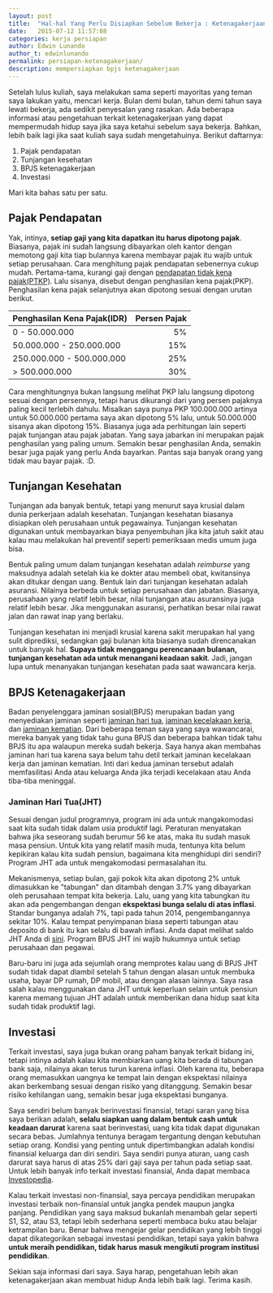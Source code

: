 ```yaml
---
layout: post
title:  "Hal-hal Yang Perlu Disiapkan Sebelum Bekerja : Ketenagakerjaan"
date:   2015-07-12 11:57:08
categories: kerja persiapan
author: Edwin Lunando
author_t: edwinlunando
permalink: persiapan-ketenagakerjaan/
description: mempersiapkan bpjs ketenagakerjaan
---
```


Setelah lulus kuliah, saya melakukan sama seperti mayoritas yang teman saya lakukan yaitu, mencari kerja. Bulan demi bulan, tahun demi tahun saya lewati bekerja, ada sedikit penyesalan yang rasakan. Ada beberapa informasi atau pengetahuan terkait ketenagakerjaan yang dapat mempermudah hidup saya jika saya ketahui sebelum saya bekerja. Bahkan, lebih baik lagi jika saat kuliah saya sudah mengetahuinya. Berikut daftarnya:

1. Pajak pendapatan
2. Tunjangan kesehatan
3. BPJS ketenagakerjaan
4. Investasi

Mari kita bahas satu per satu.

## Pajak Pendapatan

Yak, intinya, **setiap gaji yang kita dapatkan itu harus dipotong pajak**. Biasanya, pajak ini sudah langsung dibayarkan oleh kantor dengan memotong gaji kita tiap bulannya karena membayar pajak itu wajib untuk setiap perusahaan. Cara menghitung pajak pendapatan sebenernya cukup mudah. Pertama-tama, kurangi gaji dengan [pendapatan tidak kena pajak(PTKP)][0]. Lalu sisanya, disebut dengan penghasilan kena pajak(PKP). Penghasilan kena pajak selanjutnya akan dipotong sesuai dengan urutan berikut.

| Penghasilan Kena Pajak(IDR) | Persen Pajak |
|-----------------------------|-------------:|
| 0 - 50.000.000              | 5%           |
| 50.000.000 - 250.000.000    | 15%          |
| 250.000.000 - 500.000.000   | 25%          |
| > 500.000.000               | 30%          |

Cara menghitungnya bukan langsung melihat PKP lalu langsung dipotong sesuai dengan persennya, tetapi harus dikurangi dari yang persen pajaknya paling kecil terlebih dahulu. Misalkan saya punya PKP 100.000.000 artinya untuk 50.000.000 pertama saya akan dipotong 5% lalu, untuk 50.000.000 sisanya akan dipotong 15%. Biasanya juga ada perhitungan lain seperti pajak tunjangan atau pajak jabatan. Yang saya jabarkan ini merupakan pajak penghasilan yang paling umum. Semakin besar penghasilan Anda, semakin besar juga pajak yang perlu Anda bayarkan. Pantas saja banyak orang yang tidak mau bayar pajak. :D.

## Tunjangan Kesehatan

Tunjangan ada banyak bentuk, tetapi yang menurut saya krusial dalam dunia perkerjaan adalah kesehatan. Tunjangan kesehatan biasanya disiapkan oleh perusahaan untuk pegawainya. Tunjangan kesehatan digunakan untuk membayarkan biaya penyembuhan jika kita jatuh sakit atau kalau mau melakukan hal preventif seperti pemeriksaan medis umum juga bisa.

Bentuk paling umum dalam tunjangan kesehatan adalah *reimburse* yang maksudnya adalah setelah kia ke dokter atau membeli obat, kwitansinya akan ditukar dengan uang. Bentuk lain dari tunjangan kesehatan adalah asuransi. Nilainya berbeda untuk setiap perusahaan dan jabatan. Biasanya, perusahaan yang relatif lebih besar, nilai tunjangan atau asuransinya juga relatif lebih besar. Jika menggunakan asuransi, perhatikan besar nilai rawat jalan dan rawat inap yang berlaku.

Tunjangan kesehatan ini menjadi krusial karena sakit merupakan hal yang sulit diprediksi, sedangkan gaji bulanan kita biasanya sudah direncanakan untuk banyak hal. **Supaya tidak menggangu perencanaan bulanan, tunjangan kesehatan ada untuk menangani keadaan sakit**. Jadi, jangan lupa untuk menanyakan tunjangan kesehatan pada saat wawancara kerja.

## BPJS Ketenagakerjaan

Badan penyelenggara jaminan sosial(BPJS) merupakan badan yang menyediakan jaminan seperti [jaminan hari tua][2], [jaminan kecelakaan kerja][3], dan [jaminan kematian][4]. Dari beberapa teman saya yang saya wawancarai, mereka banyak yang tidak tahu guna BPJS dan beberapa bahkan tidak tahu BPJS itu apa walaupun mereka sudah bekerja. Saya hanya akan membahas jaminan hari tua karena saya belum tahu detil terkait jaminan kecelakaan kerja dan jaminan kematian. Inti dari kedua jaminan tersebut adalah memfasilitasi Anda atau keluarga Anda jika terjadi kecelakaan atau Anda tiba-tiba meninggal.

### Jaminan Hari Tua(JHT)

Sesuai dengan judul programnya, program ini ada untuk mangakomodasi saat kita sudah tidak dalam usia produktif lagi. Peraturan menyatakan bahwa jika seseorang sudah berumur 56 ke atas, maka itu sudah masuk masa pensiun. Untuk kita yang relatif masih muda, tentunya kita belum kepikiran kalau kita sudah pensiun, bagaimana kita menghidupi diri sendiri? Program JHT ada untuk mengakomodasi permasalahan itu.

Mekanismenya, setiap bulan, gaji pokok kita akan dipotong 2% untuk dimasukkan ke "tabungan" dan ditambah dengan 3.7% yang dibayarkan oleh perusahaan tempat kita bekerja. Lalu, uang yang kita tabungkan itu akan ada pengembangan dengan **ekspektasi bunga selalu di atas inflasi**. Standar bunganya adalah 7%, tapi pada tahun 2014, pengembangannya sekitar 10%. Kalau tempat penyimpanan biasa seperti tabungan atau deposito di bank itu kan selalu di bawah inflasi. Anda dapat melihat saldo JHT Anda di [sini][1]. Program BPJS JHT ini wajib hukumnya untuk setiap perusahaan dan pegawai.

Baru-baru ini juga ada sejumlah orang memprotes kalau uang di BPJS JHT sudah tidak dapat diambil setelah 5 tahun dengan alasan untuk membuka usaha, bayar DP rumah, DP mobil, atau dengan alasan lainnya. Saya rasa salah kalau menggunakan dana JHT untuk keperluan selain untuk pensiun karena memang tujuan JHT adalah untuk memberikan dana hidup saat kita sudah tidak produktif lagi.

## Investasi

Terkait investasi, saya juga bukan orang paham banyak terkait bidang ini, tetapi intinya adalah kalau kita membiarkan uang kita berada di tabungan bank saja, nilainya akan terus turun karena inflasi. Oleh karena itu, beberapa orang memasukkan uangnya ke tempat lain dengan ekspektasi nilainya akan berkembang sesuai dengan risiko yang ditanggung. Semakin besar risiko kehilangan uang, semakin besar juga ekspektasi bunganya.

Saya sendiri belum banyak berinvestasi finansial, tetapi saran yang bisa saya berikan adalah, **selalu siapkan uang dalam bentuk cash untuk keadaan darurat** karena saat berinvestasi, uang kita tidak dapat digunakan secara bebas. Jumlahnya tentunya beragam tergantung dengan kebutuhan setiap orang. Kondisi yang penting untuk dipertimbangkan adalah kondisi finansial keluarga dan diri sendiri. Saya sendiri punya aturan, uang cash darurat saya harus di atas 25% dari gaji saya per tahun pada setiap saat. Untuk lebih banyak info terkait investasi finansial, Anda dapat membaca [Investopedia][5].

Kalau terkait investasi non-finansial, saya percaya pendidikan merupakan investasi terbaik non-finansial untuk jangka pendek maupun jangka panjang. Pendidikan yang saya maksud bukanlah menambah gelar seperti S1, S2, atau S3, tetapi lebih sederhana seperti membaca buku atau belajar ketrampilan baru. Benar bahwa mengejar gelar pendidikan yang lebih tinggi dapat dikategorikan sebagai investasi pendidikan, tetapi saya yakin bahwa **untuk meraih pendidikan, tidak harus masuk mengikuti program institusi pendidikan**.

Sekian saja informasi dari saya. Saya harap, pengetahuan lebih akan ketenagakerjaan akan membuat hidup Anda lebih baik lagi. Terima kasih.

[0]:    https://id.wikipedia.org/wiki/Penghasilan_tidak_kena_pajak
[1]:    https://es.bpjsketenagakerjaan.go.id/sso/login.bpjs
[2]:    http://www.bpjsketenagakerjaan.go.id/page/program/Program-Jaminan-Hari-Tua-(JHT).html
[3]:    http://www.bpjsketenagakerjaan.go.id/page/program/Program-Jaminan-Kecelakaan-Kerja-(JKK).html
[4]:    http://www.bpjsketenagakerjaan.go.id/page/program/Program-Jaminan-Kematian-(JKM).html
[5]:    http://www.investopedia.com/
